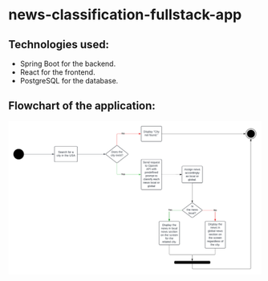 # news-classification-fullstack-app

## Technologies used:
- Spring Boot for the backend.
- React for the frontend.
- PostgreSQL for the database.

## Flowchart of the application:
![Flowchart](flowchart.png)